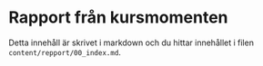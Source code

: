 ---
---
Rapport från kursmomenten
=========================
Detta innehåll är skrivet i markdown och du hittar innehållet i filen `content/repport/00_index.md`.
